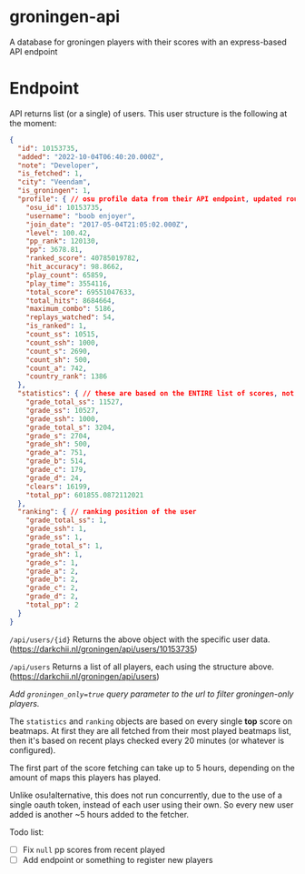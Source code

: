 # groningen-api
A database for groningen players with their scores with an express-based API endpoint

# Endpoint

API returns list (or a single) of users.
This user structure is the following at the moment:

```json
{
  "id": 10153735,
  "added": "2022-10-04T06:40:20.000Z",
  "note": "Developer",
  "is_fetched": 1,
  "city": "Veendam",
  "is_groningen": 1,
  "profile": { // osu profile data from their API endpoint, updated roughly every 20 minutes, unless configured different
    "osu_id": 10153735,
    "username": "boob enjoyer",
    "join_date": "2017-05-04T21:05:02.000Z",
    "level": 100.42,
    "pp_rank": 120130,
    "pp": 3678.81,
    "ranked_score": 40785019782,
    "hit_accuracy": 98.8662,
    "play_count": 65859,
    "play_time": 3554116,
    "total_score": 69551047633,
    "total_hits": 8684664,
    "maximum_combo": 5186,
    "replays_watched": 54,
    "is_ranked": 1,
    "count_ss": 10515,
    "count_ssh": 1000,
    "count_s": 2690,
    "count_sh": 500,
    "count_a": 742,
    "country_rank": 1386
  },
  "statistics": { // these are based on the ENTIRE list of scores, not profile data
    "grade_total_ss": 11527,
    "grade_ss": 10527,
    "grade_ssh": 1000,
    "grade_total_s": 3204,
    "grade_s": 2704,
    "grade_sh": 500,
    "grade_a": 751,
    "grade_b": 514,
    "grade_c": 179,
    "grade_d": 24,
    "clears": 16199,
    "total_pp": 601855.0872112021
  },
  "ranking": { // ranking position of the user
    "grade_total_ss": 1,
    "grade_ssh": 1,
    "grade_ss": 1,
    "grade_total_s": 1,
    "grade_sh": 1,
    "grade_s": 1,
    "grade_a": 2,
    "grade_b": 2,
    "grade_c": 2,
    "grade_d": 2,
    "total_pp": 2
  }
}
```

`/api/users/{id}`
Returns the above object with the specific user data. (https://darkchii.nl/groningen/api/users/10153735)

`/api/users`
Returns a list of all players, each using the structure above. (https://darkchii.nl/groningen/api/users)

*Add `groningen_only=true` query parameter to the url to filter groningen-only players.*


The `statistics` and `ranking` objects are based on every single **top** score on beatmaps. At first they are all fetched from their most played beatmaps list, then it's based on recent plays checked every 20 minutes (or whatever is configured).

The first part of the score fetching can take up to 5 hours, depending on the amount of maps this players has played.

Unlike osu!alternative, this does not run concurrently, due to the use of a single oauth token, instead of each user using their own. So every new user added is another ~5 hours added to the fetcher.


Todo list:

- [ ] Fix `null` pp scores from recent played
- [ ] Add endpoint or something to register new players
